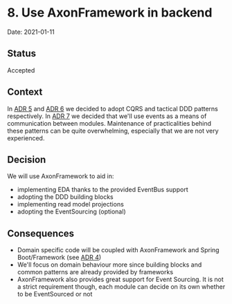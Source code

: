# 8. Use AxonFramework in backend

Date: 2021-01-11

## Status

Accepted

## Context

In [ADR 5](0005-use-cqrs-architectural-style.md) and [ADR 6](0006-use-ddd-tactical-design-patterns.md) we decided to 
adopt CQRS and tactical DDD patterns respectively. In [ADR 7](0007-use-events-as-communication-mechanism-between-modules.md) 
we decided that we'll use events as a means of communication between modules. Maintenance of practicalities behind these
patterns can be quite overwhelming, especially that we are not very experienced.

## Decision

We will use AxonFramework to aid in:
- implementing EDA thanks to the provided EventBus support
- adopting the DDD building blocks
- implementing read model projections
- adopting the EventSourcing (optional)

## Consequences

- Domain specific code will be coupled with AxonFramework and Spring Boot/Framework (see [ADR 4](0004-accept-coupling-with-spring-boot-in-backend.md))
- We'll focus on domain behaviour more since building blocks and common patterns are already provided by frameworks
- AxonFramework also provides great support for Event Sourcing. It is not a strict requirement though, each 
module can decide on its own whether to be EventSourced or not 
